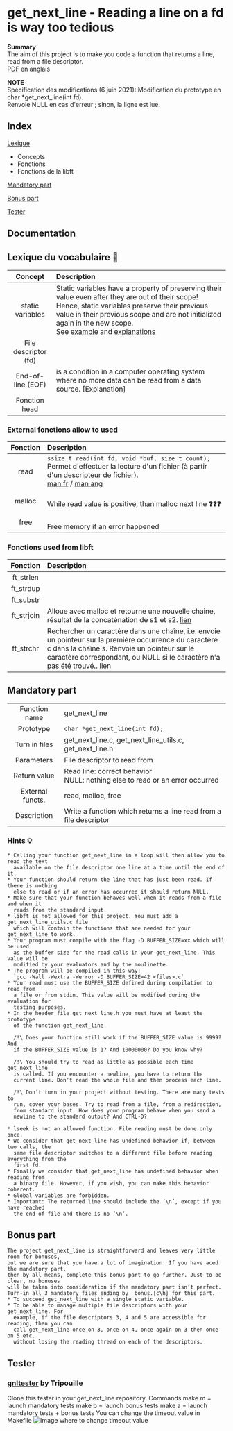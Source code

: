 # get_next_line - Reading a line on a fd is way too tedious

**Summary** <br/>
The aim of this project is to make you code a function that returns a line,
read from a file descriptor. <br/>
[PDF](https://cdn.intra.42.fr/pdf/pdf/27312/en.subject.pdf) en anglais

**NOTE** <br/>
Spécification des modifications (6 juin 2021):
Modification du prototype en char *get_next_line(int fd). <br/>
Renvoie NULL en cas d'erreur ; sinon, la ligne est lue.

## Index
[Lexique](#Lexique)
- Concepts
- Fonctions 
- Fonctions de la libft

[Mandatory part](#Mandatory)

[Bonus part](#Bonus)

[Tester](#Tester)

## Documentation


## <a name ="Lexique">Lexique</a> du vocabulaire 🦖

| Concept | Description |
| :-----: | :---------- |
static variables        | Static variables have a property of preserving their value even after they are out of their scope! Hence, static variables preserve their previous value in their previous scope and are not initialized again in the new scope. <br/> See [example](https://en.wikipedia.org/wiki/Static_variable "Wikipedia") and [explanations](https://www.geeksforgeeks.org/static-variables-in-c/ "geeksforgeeks")
File descriptor (fd)    | 
End-of-line (EOF)       | is a condition in a computer operating system where no more data can be read from a data source. [Explanation]
Fonction head           | 


### External fonctions allow to used

| Fonction | Description |
| :------: | :---------- |
read       | `ssize_t read(int fd, void *buf, size_t count);` <br/> Permet d'effectuer la lecture d'un fichier (à partir d'un descripteur de fichier). <br/> [man fr](http://manpagesfr.free.fr/man/man2/read.2.html "manpagefr") / [man ang](https://man7.org/linux/man-pages/man2/read.2.html "man7")
malloc     | <br/> While read value is positive, than malloc next line ❓❓❓
free       | <br/> Free memory if an error happened

### Fonctions used from libft

| Fonction  | Description |
| :-------: | :---------- |
ft_strlen   |
ft_strdup   |
ft_substr   | 
ft_strjoin | Alloue avec malloc et retourne une nouvelle chaine, résultat	de la concaténation de s1 et s2. [lien](https://github.com/a42qc/libft/blob/main/ft_strjoin.c)
ft_strchr   | Rechercher un caractère dans une chaîne, i.e. envoie un pointeur sur la première occurrence du caractère c dans la chaîne s. Renvoie un pointeur sur le caractère correspondant, ou NULL si le caractère n'a pas été trouvé.. [lien](https://github.com/a42qc/libft/blob/main/ft_strchr.c)

## <a name ="Mandatory">Mandatory part</a>

|         |        |
| :-----: | :----- |
Function name     | get_next_line
Prototype         | `char *get_next_line(int fd);`
Turn in files     | get_next_line.c, get_next_line_utils.c, get_next_line.h
Parameters        | File descriptor to read from
Return value      | Read line: correct behavior <br/> NULL: nothing else to read or an error occurred
External functs.  | read, malloc, free
Description       | Write a function which returns a line read from a file descriptor

### Hints 💡

    * Calling your function get_next_line in a loop will then allow you to read the text
      available on the file descriptor one line at a time until the end of it.
    * Your function should return the line that has just been read. If there is nothing
      else to read or if an error has occurred it should return NULL.
    * Make sure that your function behaves well when it reads from a file and when it
      reads from the standard input.
    * libft is not allowed for this project. You must add a get_next_line_utils.c file
      which will contain the functions that are needed for your get_next_line to work.
    * Your program must compile with the flag -D BUFFER_SIZE=xx which will be used
      as the buffer size for the read calls in your get_next_line. This value will be
      modified by your evaluators and by the moulinette.
    * The program will be compiled in this way: 
      `gcc -Wall -Wextra -Werror -D BUFFER_SIZE=42 <files>.c`
    * Your read must use the BUFFER_SIZE defined during compilation to read from 
      a file or from stdin. This value will be modified during the evaluation for 
      testing purposes.
    * In the header file get_next_line.h you must have at least the prototype 
      of the function get_next_line.
      
      /!\ Does your function still work if the BUFFER_SIZE value is 9999? And
      if the BUFFER_SIZE value is 1? And 10000000? Do you know why?

      /!\ You should try to read as little as possible each time get_next_line
      is called. If you encounter a newline, you have to return the
      current line. Don’t read the whole file and then process each line.

      /!\ Don’t turn in your project without testing. There are many tests to
      run, cover your bases. Try to read from a file, from a redirection,
      from standard input. How does your program behave when you send a
      newline to the standard output? And CTRL-D?
      
    * lseek is not an allowed function. File reading must be done only once.
    * We consider that get_next_line has undefined behavior if, between two calls, the
      same file descriptor switches to a different file before reading everything from the
      first fd.
    * Finally we consider that get_next_line has undefined behavior when reading from
      a binary file. However, if you wish, you can make this behavior coherent.
    * Global variables are forbidden.
    * Important: The returned line should include the ’\n’, except if you have reached
      the end of file and there is no ’\n’.

## <a name ="Bonus">Bonus part </a>

    The project get_next_line is straightforward and leaves very little room for bonuses,
    but we are sure that you have a lot of imagination. If you have aced the mandatory part,
    then by all means, complete this bonus part to go further. Just to be clear, no bonuses
    will be taken into consideration if the mandatory part isn’t perfect.
    Turn-in all 3 mandatory files ending by _bonus.[c\h] for this part.
    * To succeed get_next_line with a single static variable.
    * To be able to manage multiple file descriptors with your get_next_line. For
      example, if the file descriptors 3, 4 and 5 are accessible for reading, then you can
      call get_next_line once on 3, once on 4, once again on 3 then once on 5 etc.
      without losing the reading thread on each of the descriptors.
      
## Tester

### [gnltester](https://github.com/Tripouille/gnlTester "github") by Tripouille
Clone this tester in your get_next_line repository. 
Commands
make m = launch mandatory tests
make b = launch bonus tests
make a = launch mandatory tests + bonus tests
You can change the timeout value in Makefile
![Image where to change timeout value](https://camo.githubusercontent.com/2123ad1ff3219c225f1e2d6d5ca1b33b0287fe148a17f72a64d68aa1d416f21f/68747470733a2f2f692e696d6775722e636f6d2f6a55696d7061432e706e67)
      
      
      
      
